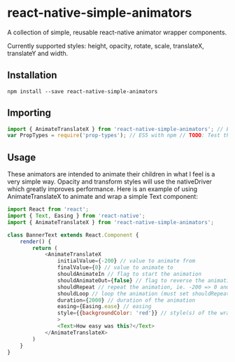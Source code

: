 # react-native-simple-animators

A collection of simple, reusable react-native animator wrapper components.

Currently supported styles: height, opacity, rotate, scale, translateX, translateY and width.

## Installation

```shell
npm install --save react-native-simple-animators
```

## Importing

```js
import { AnimateTranslateX } from 'react-native-simple-animators'; // ES6
var PropTypes = require('prop-types'); // ES5 with npm // TODO: Test this
```

## Usage

These animators are intended to animate their children in what I feel is a very simple way. 
Opacity and transform styles will use the nativeDriver which greatly improves performance.
Here is an example of using AnimateTranslateX to animate and wrap a simple Text component:

```js
import React from 'react';
import { Text, Easing } from 'react-native';
import { AnimateTranslateX } from 'react-native-simple-animators';

class BannerText extends React.Component {
    render() {
        return (
            <AnimateTranslateX
                initialValue={-200} // value to animate from
                finalValue={0} // value to animate to
                shouldAnimateIn // flag to start the animation
                shouldAnimateOut={false} // flag to reverse the animation (only if shouldAnimateIn was previously set)
                shouldRepeat // repeat the animation, ie. -200 => 0 and back to -200 etc.
                shouldLoop // loop the animation (must set shouldRepeat to work), ie. -200 => 0 => reset to 0 => -200 => 0 etc.
                duration={2000} // duration of the animation
                easing={Easing.ease} // easing
                style={{backgroundColor: 'red'}} // style(s) of the wrapper (array or object)
                >
                <Text>How easy was this?</Text>
            </AnimateTranslateX>
        )
    }
}

```